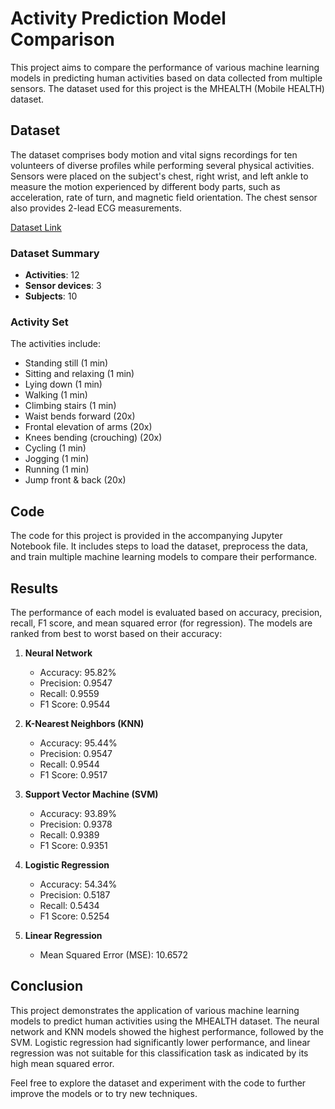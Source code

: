 # Activity Prediction Model Comparison

This project aims to compare the performance of various machine learning models in predicting human activities based on data collected from multiple sensors. The dataset used for this project is the MHEALTH (Mobile HEALTH) dataset.

## Dataset

The dataset comprises body motion and vital signs recordings for ten volunteers of diverse profiles while performing several physical activities. Sensors were placed on the subject's chest, right wrist, and left ankle to measure the motion experienced by different body parts, such as acceleration, rate of turn, and magnetic field orientation. The chest sensor also provides 2-lead ECG measurements.

[Dataset Link](https://www.kaggle.com/datasets/gaurav2022/mobile-health)

### Dataset Summary

- **Activities**: 12
- **Sensor devices**: 3
- **Subjects**: 10

### Activity Set

The activities include:
- Standing still (1 min)
- Sitting and relaxing (1 min)
- Lying down (1 min)
- Walking (1 min)
- Climbing stairs (1 min)
- Waist bends forward (20x)
- Frontal elevation of arms (20x)
- Knees bending (crouching) (20x)
- Cycling (1 min)
- Jogging (1 min)
- Running (1 min)
- Jump front & back (20x)

## Code

The code for this project is provided in the accompanying Jupyter Notebook file. It includes steps to load the dataset, preprocess the data, and train multiple machine learning models to compare their performance.

## Results

The performance of each model is evaluated based on accuracy, precision, recall, F1 score, and mean squared error (for regression). The models are ranked from best to worst based on their accuracy:

1. **Neural Network**
   - Accuracy: 95.82%
   - Precision: 0.9547
   - Recall: 0.9559
   - F1 Score: 0.9544

2. **K-Nearest Neighbors (KNN)**
   - Accuracy: 95.44%
   - Precision: 0.9547
   - Recall: 0.9544
   - F1 Score: 0.9517

3. **Support Vector Machine (SVM)**
   - Accuracy: 93.89%
   - Precision: 0.9378
   - Recall: 0.9389
   - F1 Score: 0.9351

4. **Logistic Regression**
   - Accuracy: 54.34%
   - Precision: 0.5187
   - Recall: 0.5434
   - F1 Score: 0.5254

5. **Linear Regression**
   - Mean Squared Error (MSE): 10.6572

## Conclusion

This project demonstrates the application of various machine learning models to predict human activities using the MHEALTH dataset. The neural network and KNN models showed the highest performance, followed by the SVM. Logistic regression had significantly lower performance, and linear regression was not suitable for this classification task as indicated by its high mean squared error.

Feel free to explore the dataset and experiment with the code to further improve the models or to try new techniques.
